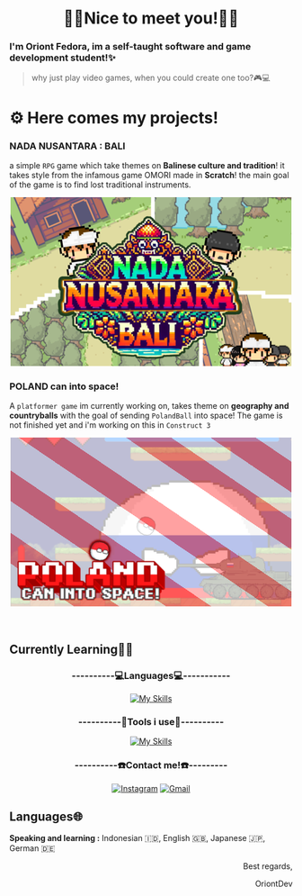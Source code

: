 <div align="center">
<h1> 👾🌟Nice to meet you!🌟👾 </h1>
</div>

### I'm Oriont Fedora, im a self-taught software and game development student!✨
> why just play video games, when you could create one too?🎮💻
# ⚙️ Here comes my projects!

### NADA NUSANTARA : BALI
a simple `RPG` game which take themes on **Balinese culture and tradition**! it takes style from the infamous game OMORI made in **Scratch**! the main goal of the game is to find lost traditional instruments.

<div align="center">

[![My scratch project](https://raw.githubusercontent.com/OriontDev/OriontDev/refs/heads/main/Images/Image2.png)](https://scratch.mit.edu/projects/1098043166)

</div>

### POLAND can into space!
A `platformer game` im currently working on, takes theme on **geography and countryballs** with the goal of sending `PolandBall` into space! The game is not finished yet and i'm working on this in `Construct 3`
<div align="center">

[![My Construct 3 project](https://raw.githubusercontent.com/OriontDev/OriontDev/refs/heads/main/Images/Images3.png)](https://scratch.mit.edu/projects/1098043166)

</div>
</br>

## Currently Learning👨‍💻

<div align="center">

<h3>----------💻Languages💻-----------</h3>

[![My Skills](https://skillicons.dev/icons?i=html,css,js,c,java,lua,md)](https://skillicons.dev)

</div>

<div align="center">

<h3>----------🔧Tools i use🔧----------</h3>

[![My Skills](https://skillicons.dev/icons?i=robloxstudio,vscode,github)](https://skillicons.dev)

</div>


<div align="center">

<h3>----------☎️Contact me!☎️---------</h3>

[![Instagram](https://skillicons.dev/icons?i=instagram)](https://www.instagram.com/oriont_macc/?igsh=MWQ1bXhhM296YXlvOA%3D%3D#)
[![Gmail](https://skillicons.dev/icons?i=gmail)](mailto:madeoriontfedora@gmail.com)

</div>



## Languages🌐
**Speaking and learning :** Indonesian 🇮🇩, English 🇬🇧, Japanese 🇯🇵, German 🇩🇪

<div align="right">

Best regards,

OriontDev

</div>

